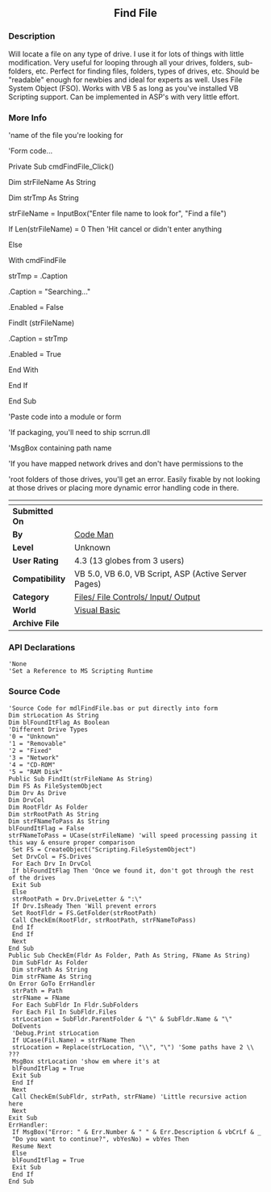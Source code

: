 ﻿<div align="center">

## Find File


</div>

### Description

Will locate a file on any type of drive. I use it for lots of things with little modification. Very useful for looping through all your drives, folders, sub-folders, etc. Perfect for finding files, folders, types of drives, etc. Should be "readable" enough for newbies and ideal for experts as well. Uses File System Object (FSO). Works with VB 5 as long as you've installed VB Scripting support. Can be implemented in ASP's with very little effort.
 
### More Info
 
'name of the file you're looking for

'Form code...

Private Sub cmdFindFile_Click()

Dim strFileName As String

Dim strTmp As String

strFileName = InputBox("Enter file name to look for", "Find a file")

If Len(strFileName) = 0 Then 'Hit cancel or didn't enter anything

Else

With cmdFindFile

strTmp = .Caption

.Caption = "Searching..."

.Enabled = False

FindIt (strFileName)

.Caption = strTmp

.Enabled = True

End With

End If

End Sub

'Paste code into a module or form

'If packaging, you'll need to ship scrrun.dll

'MsgBox containing path name

'If you have mapped network drives and don't have permissions to the

'root folders of those drives, you'll get an error. Easily fixable by not looking at those drives or placing more dynamic error handling code in there.


<span>             |<span>
---                |---
**Submitted On**   |
**By**             |[Code Man](https://github.com/Planet-Source-Code/PSCIndex/blob/master/ByAuthor/code-man.md)
**Level**          |Unknown
**User Rating**    |4.3 (13 globes from 3 users)
**Compatibility**  |VB 5\.0, VB 6\.0, VB Script, ASP \(Active Server Pages\) 
**Category**       |[Files/ File Controls/ Input/ Output](https://github.com/Planet-Source-Code/PSCIndex/blob/master/ByCategory/files-file-controls-input-output__1-3.md)
**World**          |[Visual Basic](https://github.com/Planet-Source-Code/PSCIndex/blob/master/ByWorld/visual-basic.md)
**Archive File**   |[](https://github.com/Planet-Source-Code/code-man-find-file__1-4068/archive/master.zip)

### API Declarations

```
'None
'Set a Reference to MS Scripting Runtime
```


### Source Code

```
'Source Code for mdlFindFile.bas or put directly into form
Dim strLocation As String
Dim blFoundItFlag As Boolean
'Different Drive Types
'0 = "Unknown"
'1 = "Removable"
'2 = "Fixed"
'3 = "Network"
'4 = "CD-ROM"
'5 = "RAM Disk"
Public Sub FindIt(strFileName As String)
Dim FS As FileSystemObject
Dim Drv As Drive
Dim DrvCol
Dim RootFldr As Folder
Dim strRootPath As String
Dim strFNameToPass As String
blFoundItFlag = False
strFNameToPass = UCase(strFileName) 'will speed processing passing it this way & ensure proper comparison
 Set FS = CreateObject("Scripting.FileSystemObject")
 Set DrvCol = FS.Drives
 For Each Drv In DrvCol
 If blFoundItFlag Then 'Once we found it, don't got through the rest of the drives
 Exit Sub
 Else
 strRootPath = Drv.DriveLetter & ":\"
 If Drv.IsReady Then 'Will prevent errors
 Set RootFldr = FS.GetFolder(strRootPath)
 Call CheckEm(RootFldr, strRootPath, strFNameToPass)
 End If
 End If
 Next
End Sub
Public Sub CheckEm(Fldr As Folder, Path As String, FName As String)
 Dim SubFldr As Folder
 Dim strPath As String
 Dim strFName As String
On Error GoTo ErrHandler
 strPath = Path
 strFName = FName
 For Each SubFldr In Fldr.SubFolders
 For Each Fil In SubFldr.Files
 strLocation = SubFldr.ParentFolder & "\" & SubFldr.Name & "\"
 DoEvents
 'Debug.Print strLocation
 If UCase(Fil.Name) = strFName Then
 strLocation = Replace(strLocation, "\\", "\") 'Some paths have 2 \\ ???
 MsgBox strLocation 'show em where it's at
 blFoundItFlag = True
 Exit Sub
 End If
 Next
 Call CheckEm(SubFldr, strPath, strFName) 'Little recursive action here
 Next
Exit Sub
ErrHandler:
 If MsgBox("Error: " & Err.Number & " " & Err.Description & vbCrLf & _
 "Do you want to continue?", vbYesNo) = vbYes Then
 Resume Next
 Else
 blFoundItFlag = True
 Exit Sub
 End If
End Sub
```


